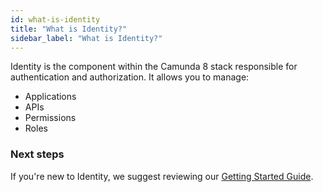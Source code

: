 ```yaml
---
id: what-is-identity
title: "What is Identity?"
sidebar_label: "What is Identity?"
---
```


Identity is the component within the Camunda 8 stack responsible for authentication and authorization. It allows you to manage:

- Applications
- APIs
- Permissions
- Roles

### Next steps

If you're new to Identity, we suggest reviewing our [Getting Started Guide](./getting-started/install-identity.md).
